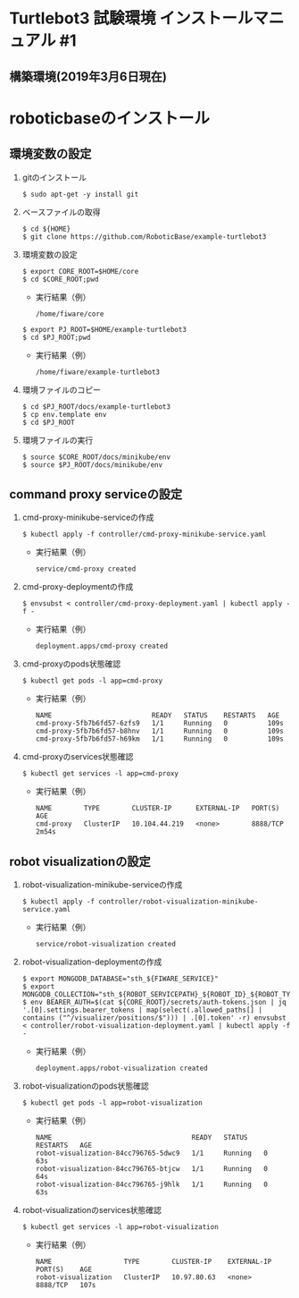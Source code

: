 ﻿# Turtlebot3 試験環境 インストールマニュアル #1


## 構築環境(2019年3月6日現在)


# roboticbaseのインストール


## 環境変数の設定

1. gitのインストール

    ```
    $ sudo apt-get -y install git
    ```

1. ベースファイルの取得

    ```
    $ cd ${HOME}
    $ git clone https://github.com/RoboticBase/example-turtlebot3
    ```

1. 環境変数の設定

    ```
    $ export CORE_ROOT=$HOME/core
    $ cd $CORE_ROOT;pwd
    ```

    - 実行結果（例）

        ```
        /home/fiware/core
        ```

    ```
    $ export PJ_ROOT=$HOME/example-turtlebot3
    $ cd $PJ_ROOT;pwd
    ```

    - 実行結果（例）

        ```
        /home/fiware/example-turtlebot3
        ```

1. 環境ファイルのコピー

    ```
    $ cd $PJ_ROOT/docs/example-turtlebot3
    $ cp env.template env
    $ cd $PJ_ROOT
    ```

1. 環境ファイルの実行

    ```
    $ source $CORE_ROOT/docs/minikube/env
    $ source $PJ_ROOT/docs/minikube/env
    ```


## command proxy serviceの設定

1. cmd-proxy-minikube-serviceの作成

    ```
    $ kubectl apply -f controller/cmd-proxy-minikube-service.yaml
    ```

    - 実行結果（例）

        ```
        service/cmd-proxy created
        ```

1. cmd-proxy-deploymentの作成

    ```
    $ envsubst < controller/cmd-proxy-deployment.yaml | kubectl apply -f -
    ```

    - 実行結果（例）

        ```
        deployment.apps/cmd-proxy created
        ```

1. cmd-proxyのpods状態確認

    ```
    $ kubectl get pods -l app=cmd-proxy
    ```

    - 実行結果（例）

        ```
        NAME                         READY   STATUS    RESTARTS   AGE
        cmd-proxy-5fb7b6fd57-6zfs9   1/1     Running   0          109s
        cmd-proxy-5fb7b6fd57-b8hnv   1/1     Running   0          109s
        cmd-proxy-5fb7b6fd57-h69km   1/1     Running   0          109s
        ```

1. cmd-proxyのservices状態確認

    ```
    $ kubectl get services -l app=cmd-proxy
    ```

    - 実行結果（例）

        ```
        NAME        TYPE        CLUSTER-IP      EXTERNAL-IP   PORT(S)    AGE
        cmd-proxy   ClusterIP   10.104.44.219   <none>        8888/TCP   2m54s
        ```


## robot visualizationの設定

1. robot-visualization-minikube-serviceの作成

    ```
    $ kubectl apply -f controller/robot-visualization-minikube-service.yaml
    ```

    - 実行結果（例）

        ```
        service/robot-visualization created
        ```

1. robot-visualization-deploymentの作成

    ```
    $ export MONGODB_DATABASE="sth_${FIWARE_SERVICE}"
    $ export MONGODB_COLLECTION="sth_${ROBOT_SERVICEPATH}_${ROBOT_ID}_${ROBOT_TYPE}"
    $ env BEARER_AUTH=$(cat ${CORE_ROOT}/secrets/auth-tokens.json | jq '.[0].settings.bearer_tokens | map(select(.allowed_paths[] | contains ("^/visualizer/positions/$"))) | .[0].token' -r) envsubst < controller/robot-visualization-deployment.yaml | kubectl apply -f -
    ```

    - 実行結果（例）

        ```
        deployment.apps/robot-visualization created
        ```

1. robot-visualizationのpods状態確認

    ```
    $ kubectl get pods -l app=robot-visualization
    ```

    - 実行結果（例）

        ```
        NAME                                   READY   STATUS    RESTARTS   AGE
        robot-visualization-84cc796765-5dwc9   1/1     Running   0          63s
        robot-visualization-84cc796765-btjcw   1/1     Running   0          64s
        robot-visualization-84cc796765-j9hlk   1/1     Running   0          63s
        ```

1. robot-visualizationのservices状態確認

    ```
    $ kubectl get services -l app=robot-visualization
    ```

    - 実行結果（例）

        ```
        NAME                  TYPE        CLUSTER-IP    EXTERNAL-IP   PORT(S)    AGE
        robot-visualization   ClusterIP   10.97.80.63   <none>        8888/TCP   107s
        ```
